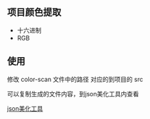 ## 项目颜色提取
+ 十六进制
+ RGB
## 使用
修改 color-scan 文件中的路径 对应的到项目的 src

可以复制生成的文件内容，到json美化工具内查看

[json美化工具](chrome-extension://pkgccpejnmalmdinmhkkfafefagiiiad/dynamic/index.html?tool=json-format)